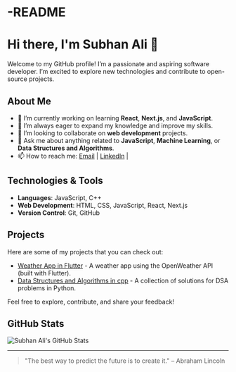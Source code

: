 # -README
# Hi there, I'm Subhan Ali 👋

Welcome to my GitHub profile! I’m a passionate and aspiring software developer. I’m excited to explore new technologies and contribute to open-source projects. 

## About Me

- 🔭 I’m currently working on learning **React**, **Next.js**, and **JavaScript**.
- 🌱 I’m always eager to expand my knowledge and improve my skills.
- 👯 I’m looking to collaborate on **web development** projects.
- 💬 Ask me about anything related to **JavaScript**, **Machine Learning**, or **Data Structures and Algorithms**.
- 📫 How to reach me: [Email](subhanmajeed469@gmail.com) | [LinkedIn]([https://www.linkedin.com/in/subhan-ali](https://www.linkedin.com/in/subhan-ali-2388b625b/)) | 

## Technologies & Tools

- **Languages**: JavaScript, C++
- **Web Development**: HTML, CSS, JavaScript, React, Next.js
- **Version Control**: Git, GitHub

## Projects

Here are some of my projects that you can check out:

- [Weather App in Flutter](https://github.com/subhan-ali/weather-app) - A weather app using the OpenWeather API (built with Flutter).
- [Data Structures and Algorithms in cpp](https://github.com/subhan-ali/dsa-python) - A collection of solutions for DSA problems in Python.

Feel free to explore, contribute, and share your feedback!

## GitHub Stats

![Subhan Ali's GitHub Stats](https://github-readme-stats.vercel.app/api?username=subhan-ali&show_icons=true&theme=radical)

---

> "The best way to predict the future is to create it." – Abraham Lincoln

